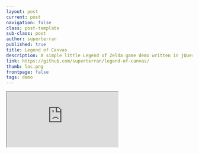 ```yaml
---
layout: post
current: post
navigation: false
class: post-template
sub-class: post
author: superterran
published: true
title: Legend of Canvas
description: A simple little Legend of Zelda game demo written in jQuery/Canvas. Use WASD to Navigate
link: https://github.com/superterran/legend-of-canvas/
thumb: loc.png
frontpage: false
tags: demo
---
```


<iframe src="https://rawgit.com/superterran/legend-of-canvas/master/index.html" class="showcase"></iframe>
